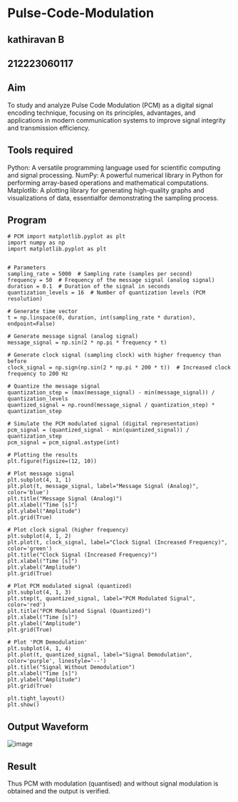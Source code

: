 # Pulse-Code-Modulation
## kathiravan B
## 212223060117
## Aim
To study and analyze Pulse Code Modulation (PCM) as a digital signal encoding technique, focusing on its principles, advantages, and applications in modern communication systems to improve signal integrity and transmission efficiency.
## Tools required
Python: A versatile programming language used for scientific computing and signal processing. NumPy: A powerful numerical library in Python for performing array-based operations and mathematical computations. Matplotlib: A plotting library for generating high-quality graphs and visualizations of data, essentialfor demonstrating the sampling process.
## Program
```
# PCM import matplotlib.pyplot as plt
import numpy as np
import matplotlib.pyplot as plt


# Parameters
sampling_rate = 5000  # Sampling rate (samples per second)
frequency = 50  # Frequency of the message signal (analog signal)
duration = 0.1  # Duration of the signal in seconds
quantization_levels = 16  # Number of quantization levels (PCM resolution)

# Generate time vector
t = np.linspace(0, duration, int(sampling_rate * duration), endpoint=False)

# Generate message signal (analog signal)
message_signal = np.sin(2 * np.pi * frequency * t)

# Generate clock signal (sampling clock) with higher frequency than before
clock_signal = np.sign(np.sin(2 * np.pi * 200 * t))  # Increased clock frequency to 200 Hz

# Quantize the message signal
quantization_step = (max(message_signal) - min(message_signal)) / quantization_levels
quantized_signal = np.round(message_signal / quantization_step) * quantization_step

# Simulate the PCM modulated signal (digital representation)
pcm_signal = (quantized_signal - min(quantized_signal)) / quantization_step
pcm_signal = pcm_signal.astype(int)

# Plotting the results
plt.figure(figsize=(12, 10))

# Plot message signal
plt.subplot(4, 1, 1)
plt.plot(t, message_signal, label="Message Signal (Analog)", color='blue')
plt.title("Message Signal (Analog)")
plt.xlabel("Time [s]")
plt.ylabel("Amplitude")
plt.grid(True)

# Plot clock signal (higher frequency)
plt.subplot(4, 1, 2)
plt.plot(t, clock_signal, label="Clock Signal (Increased Frequency)", color='green')
plt.title("Clock Signal (Increased Frequency)")
plt.xlabel("Time [s]")
plt.ylabel("Amplitude")
plt.grid(True)

# Plot PCM modulated signal (quantized)
plt.subplot(4, 1, 3)
plt.step(t, quantized_signal, label="PCM Modulated Signal", color='red')
plt.title("PCM Modulated Signal (Quantized)")
plt.xlabel("Time [s]")
plt.ylabel("Amplitude")
plt.grid(True)

# Plot 'PCM Demodulation'
plt.subplot(4, 1, 4)
plt.plot(t, quantized_signal, label="Signal Demodulation", color='purple', linestyle='--')
plt.title("Signal Without Demodulation")
plt.xlabel("Time [s]")
plt.ylabel("Amplitude")
plt.grid(True)

plt.tight_layout()
plt.show()
```
## Output Waveform
![image](https://github.com/user-attachments/assets/69a0933e-20a2-4fc0-b468-b67218646fb6)


## Result
Thus PCM with modulation (quantised) and without signal modulation is obtained and the output is verified. 


